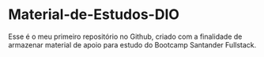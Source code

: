 # Material-de-Estudos-DIO
Esse é o meu primeiro repositório no Github, criado com a finalidade de armazenar material de apoio para estudo do Bootcamp Santander Fullstack.
